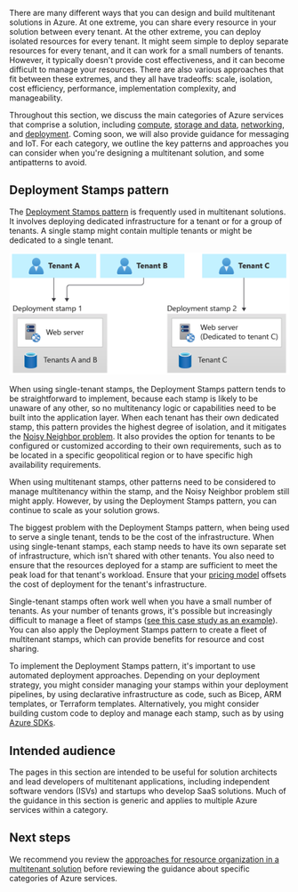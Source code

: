 There are many different ways that you can design and build multitenant solutions in Azure. At one extreme, you can share every resource in your solution between every tenant. At the other extreme, you can deploy isolated resources for every tenant. It might seem simple to deploy separate resources for every tenant, and it can work for a small numbers of tenants. However, it typically doesn't provide cost effectiveness, and it can become difficult to manage your resources. There are also various approaches that fit between these extremes, and they all have tradeoffs: scale, isolation, cost efficiency, performance, implementation complexity, and manageability.

Throughout this section, we discuss the main categories of Azure services that comprise a solution, including [compute](compute.md), [storage and data](storage-data.md), [networking](networking.md), and [deployment](deployment-configuration.yml). Coming soon, we will also provide guidance for messaging and IoT. For each category, we outline the key patterns and approaches you can consider when you're designing a multitenant solution, and some antipatterns to avoid.

## Deployment Stamps pattern

The [Deployment Stamps pattern](../../../patterns/deployment-stamp.md) is frequently used in multitenant solutions. It involves deploying dedicated infrastructure for a tenant or for a group of tenants. A single stamp might contain multiple tenants or might be dedicated to a single tenant.

![Diagram showing the Deployment Stamps pattern. Each tenant has their own stamp containing a database.](media/overview/deployment-stamps.png)

When using single-tenant stamps, the Deployment Stamps pattern tends to be straightforward to implement, because each stamp is likely to be unaware of any other, so no multitenancy logic or capabilities need to be built into the application layer. When each tenant has their own dedicated stamp, this pattern provides the highest degree of isolation, and it mitigates the [Noisy Neighbor problem](../../../antipatterns/noisy-neighbor.yml). It also provides the option for tenants to be configured or customized according to their own requirements, such as to be located in a specific geopolitical region or to have specific high availability requirements.

When using multitenant stamps, other patterns need to be considered to manage multitenancy within the stamp, and the Noisy Neighbor problem still might apply. However, by using the Deployment Stamps pattern, you can continue to scale as your solution grows.

The biggest problem with the Deployment Stamps pattern, when being used to serve a single tenant, tends to be the cost of the infrastructure. When using single-tenant stamps, each stamp needs to have its own separate set of infrastructure, which isn't shared with other tenants. You also need to ensure that the resources deployed for a stamp are sufficient to meet the peak load for that tenant's workload. Ensure that your [pricing model](../considerations/pricing-models.md) offsets the cost of deployment for the tenant's infrastructure.

Single-tenant stamps often work well when you have a small number of tenants. As your number of tenants grows, it's possible but increasingly difficult to manage a fleet of stamps ([see this case study as an example](https://devblogs.microsoft.com/azure-sql/running-1m-databases-on-azure-sql-for-a-large-saas-provider-microsoft-dynamics-365-and-power-platform)). You can also apply the Deployment Stamps pattern to create a fleet of multitenant stamps, which can provide benefits for resource and cost sharing.

To implement the Deployment Stamps pattern, it's important to use automated deployment approaches. Depending on your deployment strategy, you might consider managing your stamps within your deployment pipelines, by using declarative infrastructure as code, such as Bicep, ARM templates, or Terraform templates. Alternatively, you might consider building custom code to deploy and manage each stamp, such as by using [Azure SDKs](https://azure.microsoft.com/downloads).

## Intended audience

The pages in this section are intended to be useful for solution architects and lead developers of multitenant applications, including independent software vendors (ISVs) and startups who develop SaaS solutions. Much of the guidance in this section is generic and applies to multiple Azure services within a category.

## Next steps

We recommend you review the [approaches for resource organization in a multitenant solution](resource-organization.md) before reviewing the guidance about specific categories of Azure services.
